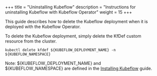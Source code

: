 +++
title = "Uninstalling Kubeflow"
description = "Instructions for uninstalling Kubeflow with Kubeflow Operator"
weight = 15
+++

This guide describes how to delete the Kubeflow deployment when it is deployed with the Kubeflow Operator.

To delete the Kubeflow deployment, simply delete the KfDef custom resource from the cluster.

```shell
kubectl delete kfdef ${KUBEFLOW_DEPLOYMENT_NAME} -n ${KUBEFLOW_NAMESPACE}
```

Note: ${KUBEFLOW_DEPLOYMENT_NAME} and ${KUBEFLOW_NAMESPACE} are defined in the [Installing Kubeflow](/docs/operator/install-kubeflow) guide.
